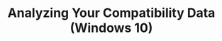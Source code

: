 ---
title: Analyzing Your Compatibility Data (Windows 10)
description: This section provides information about viewing and working with your compatibility data in Application Compatibility Manager (ACM).
redirect_url: https://technet.microsoft.com/en-us/itpro/windows/deploy/manage-windows-upgrades-with-upgrade-analytics.md
---